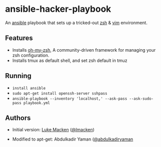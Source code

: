 ansible-hacker-playbook
=======================

An [ansible](http://ansible.cc) playbook that sets up a tricked-out [zsh](http://zsh.org) & [vim](http://vim.org) environment.

Features
--------

- Installs [oh-my-zsh](https://github.com/robbyrussell/oh-my-zsh), A community-driven framework for managing your zsh configuration.
- Installs tmux as default shell, and set zsh default in tmuz

Running
-------

- `install ansible`
- `sudo apt-get install openssh-server sshpass`
- `ansible-playbook --inventory 'localhost,' --ask-pass --ask-sudo-pass playbook.yml`

Authors
-------
- Initial version: [Luke Macken](http://lewk.org) ([@lmacken](http://twitter.com/lmacken))

- Modified to apt-get: Abdulkadir Yaman ([@abdulkadiryaman](http://twitter.com/abdulkadiryaman)
